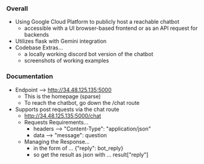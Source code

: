 ### Overall
- Using Google Cloud Platform to publicly host a reachable chatbot
  - accessible with a UI browser-based frontend or as an API request for backends
- Utilizes flask with Gemini integration
- Codebase Extras...
  - a locally working discord bot version of the chatbot
  - screenshots of working examples

### Documentation
- Endpoint --> http://34.48.125.135:5000
  - This is the homepage (sparse)
  - To reach the chatbot, go down the /chat route
- Supports post requests via the chat route
  - http://34.48.125.135:5000/chat
  - Requests Requirements...
    - headers --> "Content-Type": "application/json"
    - data --> "message": question
  - Managing the Response...
    - in the form of ... {"reply": bot_reply}
    - so get the result as json with ... result["reply"]
